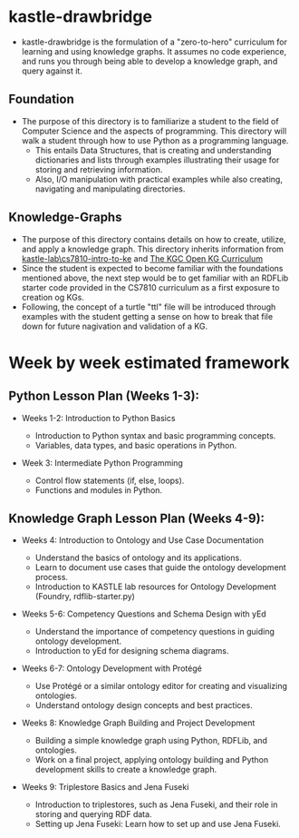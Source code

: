 # kastle-drawbridge
* kastle-drawbridge is the formulation of a "zero-to-hero" curriculum for learning and using knowledge graphs. It assumes no code experience, and runs you through being able to develop a knowledge graph, and query against it.  

## Foundation
* The purpose of this directory is to familiarize a student to the field of Computer Science and the aspects of programming.  This directory will walk a student through how to use Python as a programming language.
    * This entails Data Structures, that is creating and understanding dictionaries and lists through examples illustrating their usage for storing and retrieving information.
    * Also, I/O manipulation with practical examples while also creating, navigating and manipulating directories.

## Knowledge-Graphs
* The purpose of this directory contains details on how to create, utilize, and apply a knowledge graph.  This directory inherits information from [kastle-lab\cs7810-intro-to-ke](https://github.com/kastle-lab/cs7810-intro-to-ke/) and [The KGC Open KG Curriculum](https://github.com/KGConf/open-kg-curriculum)
* Since the student is expected to become familiar with the foundations mentioned above, the next step would be to get familiar with an RDFLib starter code provided in the CS7810 curriculum as a first exposure to creation og KGs.
* Following, the concept of a turtle "ttl" file will be introduced through examples with the student getting a sense on how to break that file down for future nagivation and validation of a KG.

# Week by week estimated framework
## Python Lesson Plan (Weeks 1-3):

* Weeks 1-2: Introduction to Python Basics
    - Introduction to Python syntax and basic programming concepts.
    - Variables, data types, and basic operations in Python.

* Week 3: Intermediate Python Programming
    - Control flow statements (if, else, loops).
    - Functions and modules in Python.

## Knowledge Graph Lesson Plan (Weeks 4-9):

* Weeks 4: Introduction to Ontology and Use Case Documentation
    - Understand the basics of ontology and its applications.
    - Learn to document use cases that guide the ontology development process.
    - Introduction to KASTLE lab resources for Ontology Development (Foundry, rdflib-starter.py)

* Weeks 5-6: Competency Questions and Schema Design with yEd
    - Understand the importance of competency questions in guiding ontology development.
    - Introduction to yEd for designing schema diagrams.

*  Weeks 6-7: Ontology Development with Protégé
    - Use Protégé or a similar ontology editor for creating and visualizing ontologies.
    - Understand ontology design concepts and best practices.

* Weeks 8: Knowledge Graph Building and Project Development
    - Building a simple knowledge graph using Python, RDFLib, and ontologies.
    - Work on a final project, applying ontology building and Python development skills to create a knowledge graph.

* Weeks 9: Triplestore Basics and Jena Fuseki
    - Introduction to triplestores, such as Jena Fuseki, and their role in storing and querying RDF data.
    - Setting up Jena Fuseki: Learn how to set up and use Jena Fuseki.
